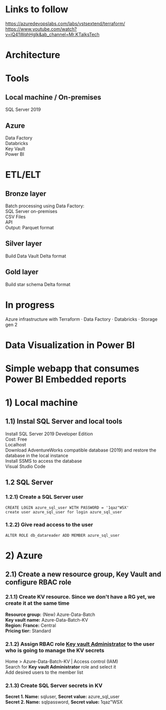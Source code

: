 # Links to follow
https://azuredevopslabs.com/labs/vstsextend/terraform/     
https://www.youtube.com/watch?v=iQ41WqhHglk&ab_channel=Mr.KTalksTech

# Architecture

# Tools
## Local machine / On-premises
SQL Server 2019     

## Azure
Data Factory     
Databricks     
Key Vault     
Power BI

# ETL/ELT
## Bronze layer
Batch processing using Data Factory:     
SQL Server on-premises     
CSV Files     
API     
Output: Parquet format     

## Silver layer
Build Data Vault
Delta format

## Gold layer
Build star schema
Delta format

# In progress
Azure infrastructure with Terraform
·        Data Factory
·        Databricks
·        Storage gen 2

# Data Visualization in Power BI

# Simple webapp that consumes Power BI Embedded reports

 

# 1) Local machine

## 1.1) Instal SQL Server and local tools
Install SQL Server 2019 Developer Edition     
     Cost: Free     
     Localhost     
Download AdventureWorks compatible database (2019) and restore the database in the local instance     
Install SSMS to access the database     
Visual Studio Code     

## 1.2 SQL Server

### 1.2.1) Create a SQL Server user

```
CREATE LOGIN azure_sql_user WITH PASSWORD = '1qaz"WSX'
create user azure_sql_user for login azure_sql_user
```

### 1.2.2) Give read access to the user

```
ALTER ROLE db_datareader ADD MEMBER azure_sql_user
```

# 2) Azure     

## 2.1) Create a new resource group, Key Vault and configure RBAC role     
     
### 2.1.1) Create KV resource. Since we don't have a RG yet, we create it at the same time     
**Resource group:** (New) Azure-Data-Batch     
**Key vault name:** Azure-Data-Batch-KV    
**Region: France:** Central     
**Pricing tier:** Standard     
     
### 2.1.2) Assign RBAC role <u>Key vault Administrator</u> to the user who is going to manage the KV secrets     
Home > Azure-Data-Batch-KV | Access control (IAM)     
Search for **Key vault Administrator** role and select it     
Add desired users to the member list     

### 2.1.3) Create SQL Server secrets in KV
     
**Secret 1. Name:** sqluser, **Secret value:** azure_sql_user     
**Secret 2. Name:** sqlpassword, **Secret value:** 1qaz"WSX     




